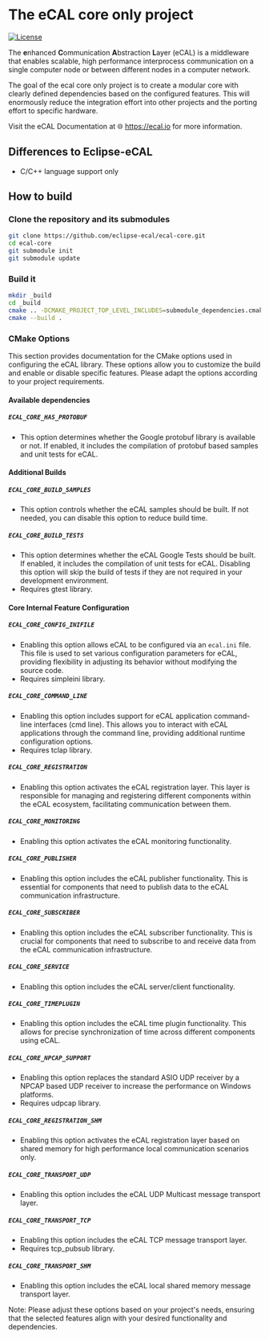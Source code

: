 
# The eCAL core only project

[![License](https://img.shields.io/github/license/continental/ecal.svg?style=flat)](LICENSE.txt)

The **e**nhanced **C**ommunication **A**bstraction **L**ayer (eCAL) is a middleware that enables scalable, high performance interprocess communication on a single computer node or between different nodes in a computer network. 

The goal of the ecal core only project is to create a modular core with clearly defined dependencies based on the configured features. This will enormously reduce the integration effort into other projects and the porting effort to specific hardware.

Visit the eCAL Documentation at 🌐 https://ecal.io for more information.

## Differences to Eclipse-eCAL
  - C/C++ language support only

## How to build

### Clone the repository and its submodules

```bash
git clone https://github.com/eclipse-ecal/ecal-core.git
cd ecal-core
git submodule init
git submodule update
```

### Build it

```bash
mkdir _build
cd _build
cmake .. -DCMAKE_PROJECT_TOP_LEVEL_INCLUDES=submodule_dependencies.cmake
cmake --build .
```

### CMake Options

This section provides documentation for the CMake options used in configuring the eCAL library. These options allow you to customize the build and enable or disable specific features. Please adapt the options according to your project requirements.

#### Available dependencies

##### `ECAL_CORE_HAS_PROTOBUF`
- This option determines whether the Google protobuf library is available or not. If enabled, it includes the compilation of protobuf based samples and unit tests for eCAL.

#### Additional Builds

##### `ECAL_CORE_BUILD_SAMPLES`
- This option controls whether the eCAL samples should be built. If not needed, you can disable this option to reduce build time.

##### `ECAL_CORE_BUILD_TESTS`
- This option determines whether the eCAL Google Tests should be built. If enabled, it includes the compilation of unit tests for eCAL. Disabling this option will skip the build of tests if they are not required in your development environment.
- Requires gtest library.

#### Core Internal Feature Configuration

##### `ECAL_CORE_CONFIG_INIFILE`
- Enabling this option allows eCAL to be configured via an `ecal.ini` file. This file is used to set various configuration parameters for eCAL, providing flexibility in adjusting its behavior without modifying the source code.
- Requires simpleini library.

##### `ECAL_CORE_COMMAND_LINE`
- Enabling this option includes support for eCAL application command-line interfaces (cmd line). This allows you to interact with eCAL applications through the command line, providing additional runtime configuration options.
- Requires tclap library.

##### `ECAL_CORE_REGISTRATION`
- Enabling this option activates the eCAL registration layer. This layer is responsible for managing and registering different components within the eCAL ecosystem, facilitating communication between them.

##### `ECAL_CORE_MONITORING`
- Enabling this option activates the eCAL monitoring functionality.

##### `ECAL_CORE_PUBLISHER`
- Enabling this option includes the eCAL publisher functionality. This is essential for components that need to publish data to the eCAL communication infrastructure.

##### `ECAL_CORE_SUBSCRIBER`
- Enabling this option includes the eCAL subscriber functionality. This is crucial for components that need to subscribe to and receive data from the eCAL communication infrastructure.

##### `ECAL_CORE_SERVICE`
- Enabling this option includes the eCAL server/client functionality.

##### `ECAL_CORE_TIMEPLUGIN`
- Enabling this option includes the eCAL time plugin functionality. This allows for precise synchronization of time across different components using eCAL.

##### `ECAL_CORE_NPCAP_SUPPORT`
- Enabling this option replaces the standard ASIO UDP receiver by a NPCAP based UDP receiver to increase the performance on Windows platforms.
- Requires udpcap library.

##### `ECAL_CORE_REGISTRATION_SHM`
- Enabling this option activates the eCAL registration layer based on shared memory for high performance local communication scenarios only.

##### `ECAL_CORE_TRANSPORT_UDP`
- Enabling this option includes the eCAL UDP Multicast message transport layer.

##### `ECAL_CORE_TRANSPORT_TCP`
- Enabling this option includes the eCAL TCP message transport layer.
- Requires tcp_pubsub library.

##### `ECAL_CORE_TRANSPORT_SHM`
- Enabling this option includes the eCAL local shared memory message transport layer.

Note: Please adjust these options based on your project's needs, ensuring that the selected features align with your desired functionality and dependencies.
